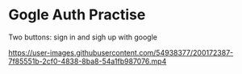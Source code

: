 # Gogle Auth Practise

Two buttons: sign in and sigh up with google



https://user-images.githubusercontent.com/54938377/200172387-7f85551b-2cf0-4838-8ba8-54a1fb987076.mp4

